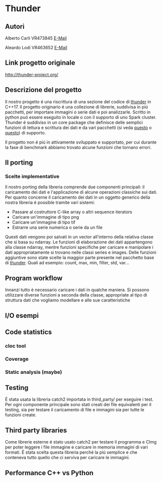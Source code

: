 # Thunder

## Autori

Alberto Carli VR473845 [E-Mail](mailto:alberto.carli_01@studenti.univr.it)

Aleardo Lodi VR463652 [E-Mail](mailto:aleardo.lodi@studenti.univr.it)

## Link progetto originale 

http://thunder-project.org/

## Descrizione del progetto
Il nostro progetto é una riscrittura di una sezione del codice di [thunder](https://github.com/thunder-project/thunder) in C++17. 
Il progetto originario é una collezione di librerie, suddivisa in piú pacchetti, per importare immagini o serie dati e poi analizzarle. 
Scritto in python puó essere eseguito in locale o con il supporto di uno Spark cluster.
Thunder é suddiviso in un core package che definisce delle semplici funzioni di lettura e scrittura dei dati e da vari pacchetti (si veda [questo](https://github.com/thunder-project/thunder-regression) o [questo](https://github.com/thunder-project/thunder-registration)) di supporto.

Il progetto non é piú in attivamente sviluppato e supportato, per cui durante la fase di benchmark abbiamo trovato alcune funzioni che tornano errori.


## Il porting
### Scelte implementative
Il nostro porting della libreria comprende due componenti principali: il caricamento dei dati e l'applicazione di alcune operazioni classiche sui dati.
Per quanto concerne il caricamento dei dati in un oggetto generico della nostra libreria é possible tramite vari sistemi:
- Passare al costruttore C-like array o altri sequence iterators
- Caricare un'immagine di tipo png
- Caricare un'immagine di tipo tif
- Estrarre una serie numerica o serie da un file

Questi dati vengono poi salvati in un vector all'interno della relativa classe che si basa su ndarray. Le funzioni di elaborazione dei dati appartengono alla classe ndarray, mentre funzioni specifiche per caricare e manipolare i dati appropriatamente si trovano nelle classi series e images.
Delle funzioni aggiuntive sono state scelte la maggior parte presente nel pacchetto base di [thunder](https://github.com/thunder-project/thunder).
Quali ad esempio: count, max, min, filter, std, var...


## Program workflow
Innanzi tutto è necessario caricare i dati in qualche maniera. Si possono utilizzare diverse funzioni a seconda della classe, appropriate al tipo di struttura dati che vogliamo modellare e alle sue caratteristiche

## I/O esempi

## Code statistics 
### __cloc tool__
### Coverage
### Static analysis (maybe)

## Testing

É stata usata la libreria catch2 importata in third_party/ per eseguire i test. 
Per ogni componente principale sono stati creati dei file equivalenti per il testing, sia per testare il caricamento di file e immagini sia per tutte le funzioni create.



## Third party libraries

Come librerie esterne é stato usato catch2 per testare il programma e CImg per poter leggere i file immagine e caricare in memoria immagini di vari formati. 
É stata scelta questa libreria perché la piú semplice e che conteneva tutto quello che ci serviva per caricare le immagini.


## Performance C++ vs Python